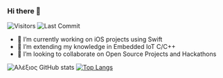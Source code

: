 ### Hi there 👋
<img alt="Visitors" src="https://komarev.com/ghpvc/?username=alimovlex&style=flat&labelColor=black&logo=github&label=PROFILE+VIEWS&color=29bf12"/>
<img alt="Last Commit" src="https://img.shields.io/github/last-commit/alimovlex/alimovlex?logo=markdown&label=LAST+UPDATE&color=29bf12&style=flat">

- 🔭 I’m currently working on iOS projects using Swift
- 🌱 I’m extending my knowledge in Embedded IoT C/C++
- 👯 I’m looking to collaborate on Open Source Projects and Hackathons

![Аλέξιος GitHub stats](https://github-readme-stats.vercel.app/api?username=alimovlex&show_icons=true&theme=synthwave)
[![Top Langs](https://github-readme-stats.vercel.app/api/top-langs/?username=alimovlex&layout=compact)](https://github.com/mohit01-beep/github-readme-stats)
